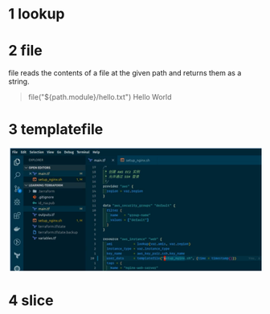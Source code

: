 
# 1 lookup



# 2 file 
file reads the contents of a file at the given path and returns them as a string.

> file("${path.module}/hello.txt")
Hello World



# 3 templatefile

![](image/Pasted%20image%2020231117225551.png)


# 4 slice 




